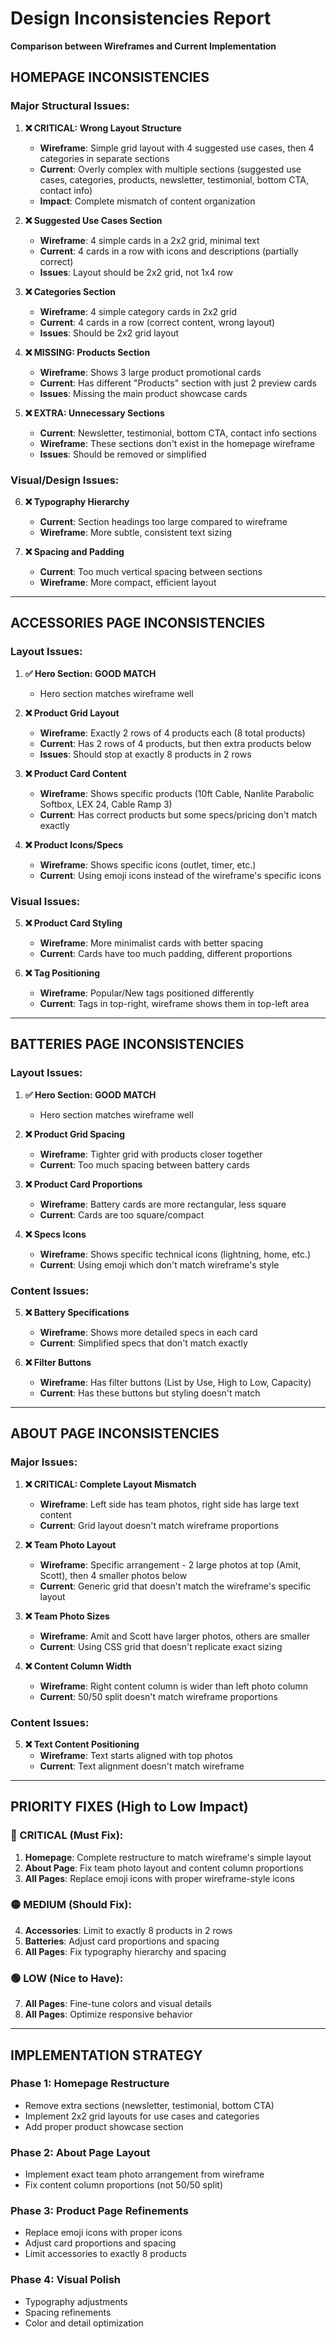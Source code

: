 # Design Inconsistencies Report
**Comparison between Wireframes and Current Implementation**

## HOMEPAGE INCONSISTENCIES

### Major Structural Issues:
1. **❌ CRITICAL: Wrong Layout Structure**
   - **Wireframe**: Simple grid layout with 4 suggested use cases, then 4 categories in separate sections
   - **Current**: Overly complex with multiple sections (suggested use cases, categories, products, newsletter, testimonial, bottom CTA, contact info)
   - **Impact**: Complete mismatch of content organization

2. **❌ Suggested Use Cases Section**
   - **Wireframe**: 4 simple cards in a 2x2 grid, minimal text
   - **Current**: 4 cards in a row with icons and descriptions (partially correct)
   - **Issues**: Layout should be 2x2 grid, not 1x4 row

3. **❌ Categories Section** 
   - **Wireframe**: 4 simple category cards in 2x2 grid
   - **Current**: 4 cards in a row (correct content, wrong layout)
   - **Issues**: Should be 2x2 grid layout

4. **❌ MISSING: Products Section**
   - **Wireframe**: Shows 3 large product promotional cards
   - **Current**: Has different "Products" section with just 2 preview cards
   - **Issues**: Missing the main product showcase cards

5. **❌ EXTRA: Unnecessary Sections**
   - **Current**: Newsletter, testimonial, bottom CTA, contact info sections
   - **Wireframe**: These sections don't exist in the homepage wireframe
   - **Issues**: Should be removed or simplified

### Visual/Design Issues:
6. **❌ Typography Hierarchy**
   - **Current**: Section headings too large compared to wireframe
   - **Wireframe**: More subtle, consistent text sizing

7. **❌ Spacing and Padding**
   - **Current**: Too much vertical spacing between sections
   - **Wireframe**: More compact, efficient layout

---

## ACCESSORIES PAGE INCONSISTENCIES

### Layout Issues:
1. **✅ Hero Section: GOOD MATCH**
   - Hero section matches wireframe well

2. **❌ Product Grid Layout**
   - **Wireframe**: Exactly 2 rows of 4 products each (8 total products)
   - **Current**: Has 2 rows of 4 products, but then extra products below
   - **Issues**: Should stop at exactly 8 products in 2 rows

3. **❌ Product Card Content**
   - **Wireframe**: Shows specific products (10ft Cable, Nanlite Parabolic Softbox, LEX 24, Cable Ramp 3)
   - **Current**: Has correct products but some specs/pricing don't match exactly

4. **❌ Product Icons/Specs**
   - **Wireframe**: Shows specific icons (outlet, timer, etc.)
   - **Current**: Using emoji icons instead of the wireframe's specific icons

### Visual Issues:
5. **❌ Product Card Styling**
   - **Wireframe**: More minimalist cards with better spacing
   - **Current**: Cards have too much padding, different proportions

6. **❌ Tag Positioning**
   - **Wireframe**: Popular/New tags positioned differently
   - **Current**: Tags in top-right, wireframe shows them in top-left area

---

## BATTERIES PAGE INCONSISTENCIES

### Layout Issues:
1. **✅ Hero Section: GOOD MATCH**
   - Hero section matches wireframe well

2. **❌ Product Grid Spacing**
   - **Wireframe**: Tighter grid with products closer together
   - **Current**: Too much spacing between battery cards

3. **❌ Product Card Proportions**
   - **Wireframe**: Battery cards are more rectangular, less square
   - **Current**: Cards are too square/compact

4. **❌ Specs Icons**
   - **Wireframe**: Shows specific technical icons (lightning, home, etc.)
   - **Current**: Using emoji which don't match wireframe's style

### Content Issues:
5. **❌ Battery Specifications**
   - **Wireframe**: Shows more detailed specs in each card
   - **Current**: Simplified specs that don't match exactly

6. **❌ Filter Buttons**
   - **Wireframe**: Has filter buttons (List by Use, High to Low, Capacity)
   - **Current**: Has these buttons but styling doesn't match

---

## ABOUT PAGE INCONSISTENCIES

### Major Issues:
1. **❌ CRITICAL: Complete Layout Mismatch**
   - **Wireframe**: Left side has team photos, right side has large text content
   - **Current**: Grid layout doesn't match wireframe proportions

2. **❌ Team Photo Layout**
   - **Wireframe**: Specific arrangement - 2 large photos at top (Amit, Scott), then 4 smaller photos below
   - **Current**: Generic grid that doesn't match the wireframe's specific layout

3. **❌ Team Photo Sizes**
   - **Wireframe**: Amit and Scott have larger photos, others are smaller
   - **Current**: Using CSS grid that doesn't replicate exact sizing

4. **❌ Content Column Width**
   - **Wireframe**: Right content column is wider than left photo column
   - **Current**: 50/50 split doesn't match wireframe proportions

### Content Issues:
5. **❌ Text Content Positioning**
   - **Wireframe**: Text starts aligned with top photos
   - **Current**: Text alignment doesn't match wireframe

---

## PRIORITY FIXES (High to Low Impact)

### 🔴 CRITICAL (Must Fix):
1. **Homepage**: Complete restructure to match wireframe's simple layout
2. **About Page**: Fix team photo layout and content column proportions
3. **All Pages**: Replace emoji icons with proper wireframe-style icons

### 🟡 MEDIUM (Should Fix):
4. **Accessories**: Limit to exactly 8 products in 2 rows
5. **Batteries**: Adjust card proportions and spacing
6. **All Pages**: Fix typography hierarchy and spacing

### 🟢 LOW (Nice to Have):
7. **All Pages**: Fine-tune colors and visual details
8. **All Pages**: Optimize responsive behavior

---

## IMPLEMENTATION STRATEGY

### Phase 1: Homepage Restructure
- Remove extra sections (newsletter, testimonial, bottom CTA)
- Implement 2x2 grid layouts for use cases and categories
- Add proper product showcase section

### Phase 2: About Page Layout
- Implement exact team photo arrangement from wireframe
- Fix content column proportions (not 50/50 split)

### Phase 3: Product Page Refinements
- Replace emoji icons with proper icons
- Adjust card proportions and spacing
- Limit accessories to exactly 8 products

### Phase 4: Visual Polish
- Typography adjustments
- Spacing refinements
- Color and detail optimization